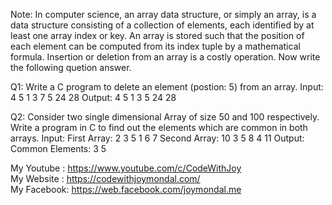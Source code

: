 Note: In computer science, an array data structure, or simply an array, is a data structure
consisting of a collection of elements, each identified by at least one array index or key. An
array is stored such that the position of each element can be computed from its index tuple
by a mathematical formula. Insertion or deletion from an array is a costly operation. Now
write the following quetion answer.

Q1: Write a C program to delete an element (postion: 5) from an array.
Input: 4 5 1 3 7 5 24 28
Output: 4 5 1 3 5 24 28

Q2: Consider two single dimensional Array of size 50 and 100 respectively. Write a
program in C to find out the elements which are common in both arrays.
Input:
First Array: 2 3 5 1 6 7
Second Array: 10 3 5 8 4 11
Output:
Common Elements: 3 5


My Youtube : https://www.youtube.com/c/CodeWithJoy </br>
My Website : https://codewithjoymondal.com/ </br>
My Facebook: https://web.facebook.com/joymondal.me

